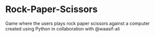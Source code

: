 # Rock-Paper-Scissors
Game where the users plays rock paper scissors  against a computer 
created using Python in collaboration with @waasif-ali
